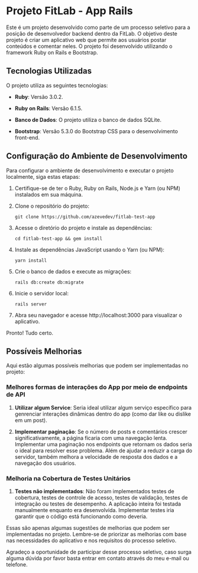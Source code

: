 # Projeto FitLab - App Rails

Este é um projeto desenvolvido como parte de um processo seletivo para a posição de desenvolvedor backend dentro da FitLab. O objetivo deste projeto é criar um aplicativo web que permite aos usuários postar conteúdos e comentar neles. O projeto foi desenvolvido utilizando o framework Ruby on Rails e Bootstrap.

## Tecnologias Utilizadas

O projeto utiliza as seguintes tecnologias:

- **Ruby**: Versão 3.0.2.

- **Ruby on Rails**: Versão 6.1.5.

- **Banco de Dados**: O projeto utiliza o banco de dados SQLite.

- **Bootstrap**: Versão 5.3.0 do Bootstrap CSS para o desenvolvimento front-end.


## Configuração do Ambiente de Desenvolvimento

Para configurar o ambiente de desenvolvimento e executar o projeto localmente, siga estas etapas:

1. Certifique-se de ter o Ruby, Ruby on Rails, Node.js e Yarn (ou NPM) instalados em sua máquina. 

2. Clone o repositório do projeto:
   ```
   git clone https://github.com/azevedev/fitlab-test-app
   ```

3. Acesse o diretório do projeto e instale as dependências:
   ```
   cd fitlab-test-app && gem install
   ```

4. Instale as dependências JavaScript usando o Yarn (ou NPM):
   ```
   yarn install
   ```

5. Crie o banco de dados e execute as migrações:
   ```
   rails db:create db:migrate
   ```

6. Inicie o servidor local:
    ```
    rails server
    ```

7. Abra seu navegador e acesse http://localhost:3000 para visualizar o aplicativo.

Pronto! Tudo certo.


## Possíveis Melhorias

Aqui estão algumas possíveis melhorias que podem ser implementadas no projeto:

### Melhores formas de interações do App por meio de endpoints de API

1. **Utilizar algum Service**: Seria ideal utilizar algum serviço específico para genrenciar interações dinâmicas dentro do app (como dar like ou dislike em um post).

2. **Implementar paginação**: Se o número de posts e comentários crescer significativamente, a página ficaria com uma navegação lenta. Implementar uma paginação nos endpoints que retornam os dados seria o ideal para resolver esse problema. Além de ajudar a reduzir a carga do servidor, também melhora a velocidade de resposta dos dados e a navegação dos usuários.

### Melhoria na Cobertura de Testes Unitários

1. **Testes não implementados**: Não foram implementados testes de cobertura, testes de controle de acesso, testes de validação, testes de integração ou testes de desempenho. A aplicação inteira foi testada manualmente enquanto era desenvolvida. Implementar testes iria garantir que o código está funcionando como deveria.


Essas são apenas algumas sugestões de melhorias que podem ser implementadas no projeto. Lembre-se de priorizar as melhorias com base nas necessidades do aplicativo e nos requisitos do processo seletivo.

Agradeço a oportunidade de participar desse processo seletivo, caso surga alguma dúvida por favor basta entrar em contato através do meu e-mail ou telefone.

##
